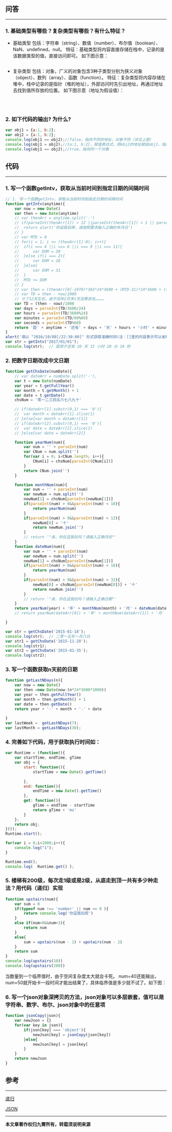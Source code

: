 ## 问答

---
### 1. 基础类型有哪些？复杂类型有哪些？有什么特征？
*  基础类型
   包括：字符串（string）、数值（number）、布尔值（boolean）、NaN、undefined、null。
   特征：基础类型将内容直接存储在栈中，记录的是该数据类型的值，直接访问即可。
   如下图示意：

   <img src='../img/getImage-53.png' alt='' />



*  复杂类型
   包括：对象，广义的对象包含3种子类型分别为狭义对象（object）、数列（array）、函数（function）。
   特征：复杂类型将内容存储在堆中，栈中记录的是指针（堆的地址），外部访问时先引出地址，再通过地址去找到值所存放的位置。
   如下图示意（地址为假设值）：

   <img src='../img/getImage-54.png' alt='' />

   ​

### 2. 如下代码的输出? 为什么?

```javascript
var obj1 = {a:1, b:2};
var obj2 = {a:1, b:2};
console.log(obj1 == obj2);//false，指向不同的地址，对象不同（详见上题）
console.log(obj1 = obj2);//{a:1, b:2}，赋值表达式，把obj2的地址赋给obj1，指向同一个堆
console.log(obj1 == obj2);//true，指向同一个对象
```

## 代码

---
### 1. 写一个函数getIntv，获取从当前时间到指定日期的间隔时间

```javascript
// 1. 写一个函数getIntv，获取从当前时间到指定日期的间隔时间
function getIntv(anytime){
	var now = new Date()
	var then = new Date(anytime)
	// var thenArr = anytime.split('-')
	// if(parseInt(thenArr[1]) > 12 ||parseInt(thenArr[1]) < 1 || parseInt(thenArr[0]) < 1 || parseInt(thenArr[2]) < 1 || parseInt(thenArr[2]) > 31){
	// 	return alert('你逗我玩啊，请按照要求输入正确的年月日')
	// }
	// var MTD = 0
	// for(i = 1; i <= (thenArr[1]-0); i++){
	// 	if(i === 4 ||i === 6 ||i === 9 ||i === 11){
	// 		var DOM = 30 
	// 	}else if(i === 2){
	// 		var DOM = 28
	// 	}else{
	// 		var DOM = 31
	// 	}		
	// 	MTD += DOM
	// }
	// var then = (thenArr[0]-1970)*365*24*3600 + (MTD-31)*24*3600 + (thenArr[2]-1)*24*3600
	// var TD = then - now/1000 
	// 少了12天左右，由于闰年2月多1天没算进去…………
	var TD = (then - now)/1000
	var days = parseInt(TD/3600/24)
	var hours = parseInt(TD/3600%24)
	var minutes = parseInt(TD/60%60)
	var seconds = parseInt(TD%60)
	return '距' + anytime + '还有' + days + '天' + hours + '小时' + minutes + '分' + seconds + '秒'
}
alert('请以 "2016/10/08[/22:30:00]" 形式获取准确时间(注：[]里的内容表示可以省略)')
var str = getIntv("2017/01/01");
console.log(str);  // 距除夕还有 20 天 15 小时 20 分 10 秒	

```

### 2. 把数字日期改成中文日期

```javascript
function getChsDate(numDate){
	// var dateArr = numDate.split('-'),
	var t = new Date(numDate)
	var year = t.getFullYear()
	var month = t.getMonth() + 1
	var date = t.getDate()
	chsNum = '零一二三四五六七八九十'

	// if(dateArr[1].substr(0,1) === '0'){
	// 	var month = dateArr[1].slice(1)
	// }else{var month = dateArr[1]}
	// if(dateArr[2].substr(0,1) === '0'){
	// 	var date = dateArr[2].slice(1)
	// }else{var date = dateArr[2]}

	function yearNum(num){
		var num = '' + parseInt(num)
		var CNum = num.split('')
		for(var i = 0; i<CNum.length; i++){
			CNum[i] = chsNum[parseInt(CNum[i])]
		}
		return CNum.join('')
	}

	function monthNum(num){
		var num = '' + parseInt(num)
		var newNum = num.split('')
		newNum[1] = chsNum[parseInt(newNum[1])]
		if(parseInt(num) > 0&&parseInt(num) < 10){
			return yearNum(num)
		}
		if(parseInt(num) > 9&&parseInt(num) < 13){
			newNum[0] = '十'
			return newNum.join('')
		}
		// return '"亲，你在逗我玩吗？请输入正确月份"'
	}
	function dateNum(num){
		var num = '' + parseInt(num)
		var newNum = num.split('')
		newNum[1] = chsNum[parseInt(newNum[1])]
		if(parseInt(num) > 0&&parseInt(num) < 10){
			return yearNum(num)
		}		
		if(parseInt(num) > 9&&parseInt(num) < 32){
			newNum[0] = chsNum[parseInt(newNum[0])] + '十'
			return newNum.join('')
		}
		// return '"亲，你在逗我玩吗？请输入正确日期"'
	}
	return yearNum(year) + '年' + monthNum(month) + '月' + dateNum(date) + '日'
	// return yearNum(dateArr[0]) + '年' + monthNum(dateArr[1]) + '月' + dateNum(dateArr[2]) + '日'

}

var str = getChsDate('2015-01-18');
console.log(str);  // 二零一五年一月八日
var str1 = getChsDate('2015-11-28');
console.log(str1); 
var str2 = getChsDate('2015-01-35');
console.log(str2); 
```

### 3. 写一个函数获取n天前的日期

```javascript
function getLastNDays(n){
	var now = new Date()
	var then =new Date(now-(n*24*3600*1000))
	var year = then.getFullYear()
	var month = then.getMonth() + 1
	var date = then.getDate()
	return year + '-' + month + '-' + date
	
}
var lastWeek =  getLastNDays(7); 
var lastMonth = getLastNDays(30); 
```

### 4. 完善如下代码，用于获取执行时间如：

```javascript
var Runtime = (function(){
    var startTime, endTime, gTime
    var obj = {
        start: function(){
            startTime = new Date().getTime()
        	
        },
        end: function(){
            endTime = new Date().getTime()
        },
        get: function(){
            gTime = endTime - startTime
            return gTime + 'ms'
        }
    };
	return obj;
}());
Runtime.start();

for(var i = 0;i<1000;i++){
	console.log("1");
}

Runtime.end();
console.log(  Runtime.get() );

```

### 5. 楼梯有200级，每次走1级或是2级，从底走到顶一共有多少种走法？用代码（递归）实现

```javascript
function upstairs(num){
    var sum = 0
    if(typeof num !== 'number' || num <= 0 ){
        return console.log('你逗我玩呢')
    }
    else if(num>0&&num<3){
	    return num
    }
    else{
        sum = upstairs(num - 1) + upstairs(num - 2)
    }
	return sum
}
console.log(upstairs(10))
console.log(upstairs(200))
```

当数量到一个临界值时，由于空间复杂度太大就会卡死。
num=40还能输出，num=50就开始卡一段时间才能出结果了，具体临界值是多少就不试了。如下图：
<img src='../img/getImage-55.png' alt='' />

### 6. 写一个json对象深拷贝的方法，json对象可以多层嵌套，值可以是字符串、数字、布尔、json对象中的任意项

```javascript
function jsonCopy(json){
	var newJson = {}
	for(var key in json){
		if(json[key] === 'object'){
			newJson[key] = jsonCopy(json[key])
		}else{
			newJson[key] = json[key]
		}
	}
	return newJson
}
```


## 参考

---
[递归](http://zisong.me/post/suan-fa/ren-nao-li-jie-di-gui)

[JSON](http://book.jirengu.com/fe/%E5%89%8D%E7%AB%AF%E5%9F%BA%E7%A1%80/Javascript/json.html)



---
**本文章著作权归九霄所有，转载须说明来源**
